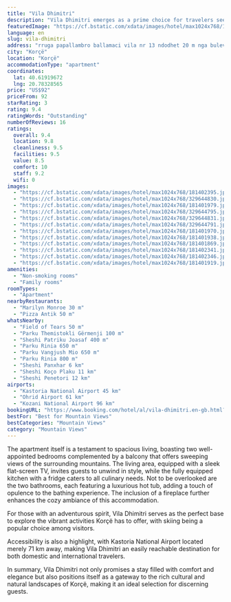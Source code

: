 ```yaml
---
title: "Vila Dhimitri"
description: "Vila Dhimitri emerges as a prime choice for travelers seeking comfort and convenience in Korçë, located just a stone's throw away from the serene Ohrid Lake Springs and the historic Monastery Saint Naum."
featuredImage: "https://cf.bstatic.com/xdata/images/hotel/max1024x768/181402395.jpg?k=4493c2716578708a9779e3fb8e6694a28aff766583a51f2974588b2172ff1cae&o=&hp=1"
language: en
slug: vila-dhimitri
address: "rruga papallambro ballamaci vila nr 13 ndodhet 20 m nga bulevard republika rrugica e taverna theo zoi, 7001 Korçë, Albania"
city: "Korçë"
location: "Korçë"
accommodationType: "apartment"
coordinates:
  lat: 40.61919672
  lng: 20.78328565
price: "US$92"
priceFrom: 92
starRating: 3
rating: 9.4
ratingWords: "Outstanding"
numberOfReviews: 16
ratings:
  overall: 9.4
  location: 9.8
  cleanliness: 9.5
  facilities: 9.5
  value: 8.5
  comfort: 10
  staff: 9.2
  wifi: 0
images:
  - "https://cf.bstatic.com/xdata/images/hotel/max1024x768/181402395.jpg?k=4493c2716578708a9779e3fb8e6694a28aff766583a51f2974588b2172ff1cae&o=&hp=1"
  - "https://cf.bstatic.com/xdata/images/hotel/max1024x768/329644830.jpg?k=86cb725e22374fd63c4479e89c1caaa22c91798aacc705e686973be2e7b24464&o=&hp=1"
  - "https://cf.bstatic.com/xdata/images/hotel/max1024x768/181401979.jpg?k=aa2e28eb9cd7f4a9ee5ef68daba3b3d2d76ac695d6a68a606225e6f37aef17a9&o=&hp=1"
  - "https://cf.bstatic.com/xdata/images/hotel/max1024x768/329644795.jpg?k=1a1d5260db376290a2cd9fb016ef2828d518cc2415a080146208da687c65b7c6&o=&hp=1"
  - "https://cf.bstatic.com/xdata/images/hotel/max1024x768/329644831.jpg?k=83da9778bed4b9e785cfea96ae7b19c851850d61d107b69f4b393ef82700742f&o=&hp=1"
  - "https://cf.bstatic.com/xdata/images/hotel/max1024x768/329644791.jpg?k=716bc57e3ee1686b9398210f22e4d0eb42f4e07c2129fccdbf8d88291bc454bd&o=&hp=1"
  - "https://cf.bstatic.com/xdata/images/hotel/max1024x768/181401970.jpg?k=86a759e62282160118780ebe2e4b639d0a251160f728bd557c45784f0ec77501&o=&hp=1"
  - "https://cf.bstatic.com/xdata/images/hotel/max1024x768/181401938.jpg?k=23a3c9d4672a991aa4804e5bb3ad6ecb1a128bd8d87739a6a438052c4e225349&o=&hp=1"
  - "https://cf.bstatic.com/xdata/images/hotel/max1024x768/181401869.jpg?k=7478560401f80bd2c53fd7a1e8be03c2472a21a740f4d452d2559d1d844ac51e&o=&hp=1"
  - "https://cf.bstatic.com/xdata/images/hotel/max1024x768/181402341.jpg?k=779ff69d5e410b2067cc0b8cc86544fc1ca32b9bc6bee7d10fde67c750d3c00d&o=&hp=1"
  - "https://cf.bstatic.com/xdata/images/hotel/max1024x768/181402346.jpg?k=0e69eb05c43cffffbeb95d022a9d2ccbbfd0a9d09ee2d053825934a29fb8d377&o=&hp=1"
  - "https://cf.bstatic.com/xdata/images/hotel/max1024x768/181401919.jpg?k=15bc34834df4ec421097875fed1d270b342884763c96176d01ad3ed0ab67d7d7&o=&hp=1"
amenities:
  - "Non-smoking rooms"
  - "Family rooms"
roomTypes:
  - "Apartment"
nearbyRestaurants:
  - "Marilyn Monroe 30 m"
  - "Pizza Antik 50 m"
whatsNearby:
  - "Field of Tears 50 m"
  - "Parku Themistokli Gërmenji 100 m"
  - "Sheshi Patriku Joasaf 400 m"
  - "Parku Rinia 650 m"
  - "Parku Vangjush Mio 650 m"
  - "Parku Rinia 800 m"
  - "Sheshi Panxhar 6 km"
  - "Sheshi Koço Plaku 11 km"
  - "Sheshi Penetori 12 km"
airports:
  - "Kastoria National Airport 45 km"
  - "Ohrid Airport 61 km"
  - "Kozani National Airport 96 km"
bookingURL: "https://www.booking.com/hotel/al/vila-dhimitri.en-gb.html?aid=8035640"
bestFor: "Best for Mountain Views"
bestCategories: "Mountain Views"
category: "Mountain Views"
---
```


The apartment itself is a testament to spacious living, boasting two well-appointed bedrooms complemented by a balcony that offers sweeping views of the surrounding mountains. The living area, equipped with a sleek flat-screen TV, invites guests to unwind in style, while the fully equipped kitchen with a fridge caters to all culinary needs. Not to be overlooked are the two bathrooms, each featuring a luxurious hot tub, adding a touch of opulence to the bathing experience. The inclusion of a fireplace further enhances the cozy ambiance of this accommodation.

For those with an adventurous spirit, Vila Dhimitri serves as the perfect base to explore the vibrant activities Korçë has to offer, with skiing being a popular choice among visitors. 

Accessibility is also a highlight, with Kastoria National Airport located merely 71 km away, making Vila Dhimitri an easily reachable destination for both domestic and international travelers. 

In summary, Vila Dhimitri not only promises a stay filled with comfort and elegance but also positions itself as a gateway to the rich cultural and natural landscapes of Korçë, making it an ideal selection for discerning guests.